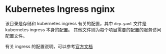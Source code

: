 # Kubernetes Ingress nginx 

该目录是存储和 kubernetes ingress 有关的配置，其中  `dep.yaml` 文件是 kubernetes ingress 本身的配置。
其他文件则为每个项目需要的配置的服务访问配置文件。

有关 ingress 的配置说明，可以参考[官方文档](https://kubernetes.io/zh/docs/concepts/services-networking/ingress/)


